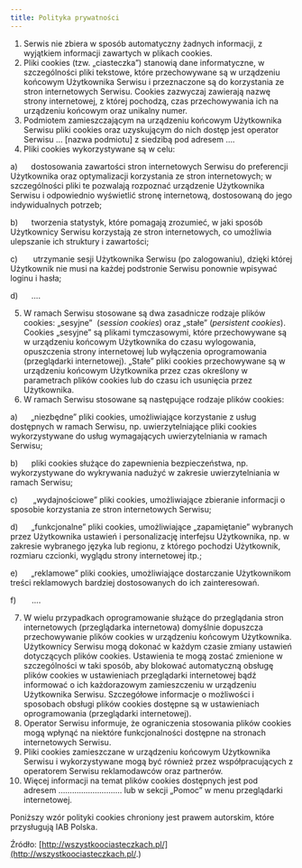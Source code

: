 ```yaml
---
title: Polityka prywatności
---
```



1. Serwis nie zbiera w sposób automatyczny żadnych informacji, z wyjątkiem informacji zawartych w plikach cookies.
2. Pliki cookies (tzw. „ciasteczka”) stanowią dane informatyczne, w szczególności pliki tekstowe, które przechowywane są w urządzeniu końcowym Użytkownika Serwisu i przeznaczone są do korzystania ze stron internetowych Serwisu. Cookies zazwyczaj zawierają nazwę strony internetowej, z której pochodzą, czas przechowywania ich na urządzeniu końcowym oraz unikalny numer.
3. Podmiotem zamieszczającym na urządzeniu końcowym Użytkownika Serwisu pliki cookies oraz uzyskującym do nich dostęp jest operator Serwisu … \[nazwa podmiotu] z siedzibą pod adresem ….
4. Pliki cookies wykorzystywane są w celu:

a)      dostosowania zawartości stron internetowych Serwisu do preferencji Użytkownika oraz optymalizacji korzystania ze stron internetowych; w szczególności pliki te pozwalają rozpoznać urządzenie Użytkownika Serwisu i odpowiednio wyświetlić stronę internetową, dostosowaną do jego indywidualnych potrzeb;

b)      tworzenia statystyk, które pomagają zrozumieć, w jaki sposób Użytkownicy Serwisu korzystają ze stron internetowych, co umożliwia ulepszanie ich struktury i zawartości;

c)       utrzymanie sesji Użytkownika Serwisu (po zalogowaniu), dzięki której Użytkownik nie musi na każdej podstronie Serwisu ponownie wpisywać loginu i hasła;

d)      ….

5. W ramach Serwisu stosowane są dwa zasadnicze rodzaje plików cookies: „sesyjne”  (*session cookies*) oraz „stałe” (*persistent cookies*). Cookies „sesyjne” są plikami tymczasowymi, które przechowywane są w urządzeniu końcowym Użytkownika do czasu wylogowania, opuszczenia strony internetowej lub wyłączenia oprogramowania (przeglądarki internetowej). „Stałe” pliki cookies przechowywane są w urządzeniu końcowym Użytkownika przez czas określony w parametrach plików cookies lub do czasu ich usunięcia przez Użytkownika.
6. W ramach Serwisu stosowane są następujące rodzaje plików cookies:

a)      „niezbędne” pliki cookies, umożliwiające korzystanie z usług dostępnych w ramach Serwisu, np. uwierzytelniające pliki cookies wykorzystywane do usług wymagających uwierzytelniania w ramach Serwisu;

b)      pliki cookies służące do zapewnienia bezpieczeństwa, np. wykorzystywane do wykrywania nadużyć w zakresie uwierzytelniania w ramach Serwisu;

c)       „wydajnościowe” pliki cookies, umożliwiające zbieranie informacji o sposobie korzystania ze stron internetowych Serwisu;

d)      „funkcjonalne” pliki cookies, umożliwiające „zapamiętanie” wybranych przez Użytkownika ustawień i personalizację interfejsu Użytkownika, np. w zakresie wybranego języka lub regionu, z którego pochodzi Użytkownik, rozmiaru czcionki, wyglądu strony internetowej itp.;

e)      „reklamowe” pliki cookies, umożliwiające dostarczanie Użytkownikom treści reklamowych bardziej dostosowanych do ich zainteresowań.

f)       ….

7. W wielu przypadkach oprogramowanie służące do przeglądania stron internetowych (przeglądarka internetowa) domyślnie dopuszcza przechowywanie plików cookies w urządzeniu końcowym Użytkownika. Użytkownicy Serwisu mogą dokonać w każdym czasie zmiany ustawień dotyczących plików cookies. Ustawienia te mogą zostać zmienione w szczególności w taki sposób, aby blokować automatyczną obsługę plików cookies w ustawieniach przeglądarki internetowej bądź informować o ich każdorazowym zamieszczeniu w urządzeniu Użytkownika Serwisu. Szczegółowe informacje o możliwości i sposobach obsługi plików cookies dostępne są w ustawieniach oprogramowania (przeglądarki internetowej).
8. Operator Serwisu informuje, że ograniczenia stosowania plików cookies mogą wpłynąć na niektóre funkcjonalności dostępne na stronach internetowych Serwisu.
9. Pliki cookies zamieszczane w urządzeniu końcowym Użytkownika Serwisu i wykorzystywane mogą być również przez współpracujących z operatorem Serwisu reklamodawców oraz partnerów.
10. Więcej informacji na temat plików cookies dostępnych jest pod adresem …………………….… lub w sekcji „Pomoc” w menu przeglądarki internetowej.

Poniższy wzór polityki cookies chroniony jest prawem autorskim, które przysługują IAB Polska. 

Źródło: [http://wszystkoociasteczkach.pl/](http://wszystkoociasteczkach.pl/.)